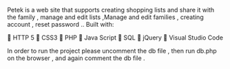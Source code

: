 Petek is a web site that supports creating shopping lists and share it with the family , manage and edit lists ,Manage and edit families , creating account , reset password .. 
 Built with:
 
	HTTP 5
	CSS3
	PHP
	Java Script
	SQL 
	jQuery 
	Visual Studio Code

In order to run the project please uncomment the db file , then run db.php on the browser , and again comment the db file . 
